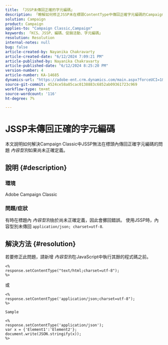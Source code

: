 ```yaml
---
title: 「JSSP未傳回正確的字元編碼」
description: 「瞭解如何修正JSSP未在標頭ContentType中傳回正確字元編碼的Campaign Classic問題。」
solution: Campaign
product: Campaign
applies-to: "Campaign Classic,Campaign"
keywords: 「KCS、JSSP、編碼、促銷活動、字元編碼」
resolution: Resolution
internal-notes: null
bug: false
article-created-by: Nayanika Chakravarty
article-created-date: "6/12/2024 7:09:21 PM"
article-published-by: Nayanika Chakravarty
article-published-date: "6/12/2024 8:25:20 PM"
version-number: 4
article-number: KA-14685
dynamics-url: "https://adobe-ent.crm.dynamics.com/main.aspx?forceUCI=1&pagetype=entityrecord&etn=knowledgearticle&id=9bd39f42-ef28-ef11-840a-000d3a3764e0"
source-git-commit: 4524ce58a85cac0138883c6852ab09361723c969
workflow-type: tm+mt
source-wordcount: '116'
ht-degree: 7%

---
```


# JSSP未傳回正確的字元編碼


本文說明如何解決Campaign Classic中JSSP無法在標頭內傳回正確字元編碼的問題 *內容型別*&#x200B;如果尚未正確定義。

## 說明 {#description}


### <b>環境</b>

Adobe Campaign Classic

### <b>問題/症狀</b>

有時在標題內 *內容型別*&#x200B;由於尚未正確定義，因此會擲回錯誤。 使用JSSP時，內容型別未傳回 `application/json; charset=utf-8`.


## 解決方法 {#resolution}


若要修正此問題，請新增 *內容型別*&#x200B;在JavaScript中執行其餘的程式碼之前。


```
<%
response.setContentType("text/html;charset=utf-8");
%>
```


或


```
<%
response.setContentType('application/json;charset=utf-8");
%>

Sample
```



```
<%
response.setContentType('application/json');
var x = {'Element1':'Element2'};
document.write(JSON.stringify(x));
%>
```

